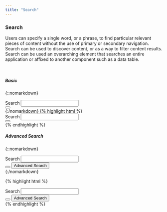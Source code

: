```yaml
---
title: "Search"
---
```


<div class="pl-pattern">

<h3>Search</h3>

Users can specify a single word, or a phrase, to find particular relevant pieces of content without the use of primary or secondary navigation. Search can be used to discover content, or as a way to filter content results. Search can be used an overarching element that searches an entire application or affixed to another component such as a data table.

&nbsp;

##### Basic

{::nomarkdown}
<div class="pl-preview">
<div style="width: 400px">
  <div class="input-group">
    <div class="mdl-textfield mdl-js-textfield mdl-textfield--floating-label mdl-js-textfield" style="width: 100%;">
      <label for="tag" class="mdl-textfield__label">Search</label>
      <input type="text" id="tag" class="mdl-textfield__input" />
    </div>
    <span class="input-group-btn">
      <button type="submit" class="btn btn-primary" ><i class="fa fa-search"></i></button>
    </span>
  </div>
</div>
</div>
{:/nomarkdown}
{% highlight html %}
  <div class="input-group">
    <div class="mdl-textfield mdl-js-textfield mdl-textfield--floating-label mdl-js-textfield" style="width: 100%;">
      <label for="tag" class="mdl-textfield__label">Search</label>
      <input type="text" id="tag" class="mdl-textfield__input" />
    </div>
    <span class="input-group-btn">
      <button type="submit" class="btn btn-primary" ><i class="fa fa-search"></i></button>
    </span>
  </div>
{% endhighlight %}

##### Advanced Search

{::nomarkdown}
<div class="pl-preview">
<div style="width: 400px">
  <div class="input-group">
    <div class="mdl-textfield mdl-js-textfield mdl-textfield--floating-label mdl-js-textfield" style="width: 100%;">
      <label for="tag" class="mdl-textfield__label">Search</label>
      <input type="text" id="tag" class="mdl-textfield__input" />
    </div>
    <span class="input-group-btn">
      <button type="submit" class="btn btn-primary" ><i class="fa fa-search"></i></button>
      <button type="button" class="btn btn-link">Advanced Search</button>
  </span>
  </div>
</div>
</div>
{:/nomarkdown}

{% highlight html %}
 <div class="input-group">
    <div class="mdl-textfield mdl-js-textfield mdl-textfield--floating-label mdl-js-textfield" style="width: 100%;">
      <label for="tag" class="mdl-textfield__label">Search</label>
      <input type="text" id="tag" class="mdl-textfield__input" />
    </div>
    <span class="input-group-btn">
      <button type="submit" class="btn btn-primary" ><i class="fa fa-search"></i></button>
      <button type="button" class="btn btn-link">Advanced Search</button>
  </span>
</div>
{% endhighlight %}

</div>
